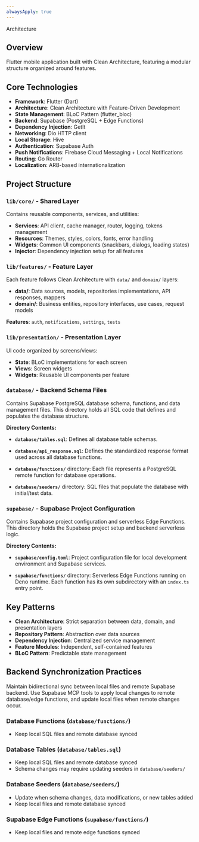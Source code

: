 ```yaml
---
alwaysApply: true
---
```

Architecture

## Overview
Flutter mobile application built with Clean Architecture, featuring a modular structure organized around features.

## Core Technologies
- **Framework**: Flutter (Dart)
- **Architecture**: Clean Architecture with Feature-Driven Development
- **State Management**: BLoC Pattern (flutter_bloc)
- **Backend**: Supabase (PostgreSQL + Edge Functions)
- **Dependency Injection**: GetIt
- **Networking**: Dio HTTP client
- **Local Storage**: Hive
- **Authentication**: Supabase Auth
- **Push Notifications**: Firebase Cloud Messaging + Local Notifications
- **Routing**: Go Router
- **Localization**: ARB-based internationalization

## Project Structure

### `lib/core/` - Shared Layer
Contains reusable components, services, and utilities:
- **Services**: API client, cache manager, router, logging, tokens management
- **Resources**: Themes, styles, colors, fonts, error handling
- **Widgets**: Common UI components (snackbars, dialogs, loading states)
- **Injector**: Dependency injection setup for all features

### `lib/features/` - Feature Layer
Each feature follows Clean Architecture with `data/` and `domain/` layers:
- **data/**: Data sources, models, repositories implementations, API responses, mappers
- **domain/**: Business entities, repository interfaces, use cases, request models

**Features**: `auth`, `notifications`, `settings`, `tests`

### `lib/presentation/` - Presentation Layer
UI code organized by screens/views:
- **State**: BLoC implementations for each screen
- **Views**: Screen widgets
- **Widgets**: Reusable UI components per feature

### `database/` - Backend Schema Files
Contains Supabase PostgreSQL database schema, functions, and data management files. This directory holds all SQL code that defines and populates the database structure.

**Directory Contents:**

- **`database/tables.sql`**: Defines all database table schemas.

- **`database/api_response.sql`**: Defines the standardized response format used across all database functions.

- **`database/functions/`** directory: Each file represents a PostgreSQL remote function for database operations.

- **`database/seeders/`** directory: SQL files that populate the database with initial/test data.


### `supabase/` - Supabase Project Configuration
Contains Supabase project configuration and serverless Edge Functions. This directory holds the Supabase project setup and backend serverless logic.

**Directory Contents:**

- **`supabase/config.toml`**: Project configuration file for local development environment and Supabase services.

- **`supabase/functions/`** directory: Serverless Edge Functions running on Deno runtime. Each function has its own subdirectory with an `index.ts` entry point.

## Key Patterns
- **Clean Architecture**: Strict separation between data, domain, and presentation layers
- **Repository Pattern**: Abstraction over data sources
- **Dependency Injection**: Centralized service management
- **Feature Modules**: Independent, self-contained features
- **BLoC Pattern**: Predictable state management

## Backend Synchronization Practices

Maintain bidirectional sync between local files and remote Supabase backend. Use Supabase MCP tools to apply local changes to remote database/edge functions, and update local files when remote changes occur.

### Database Functions (`database/functions/`)
- Keep local SQL files and remote database synced

### Database Tables (`database/tables.sql`)
- Keep local SQL files and remote database synced
- Schema changes may require updating seeders in `database/seeders/`

### Database Seeders (`database/seeders/`)
- Update when schema changes, data modifications, or new tables added
- Keep local files and remote database synced

### Supabase Edge Functions (`supabase/functions/`)
- Keep local files and remote edge functions synced

